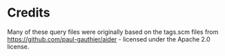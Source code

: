 # Credits

Many of these query files were originally based on the tags.scm files from https://github.com/paul-gauthier/aider - licensed under the Apache 2.0 license.